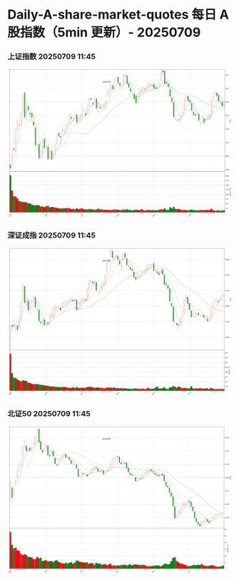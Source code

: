 
# Daily-A-share-market-quotes 每日 A 股指数（5min 更新）- 20250709

### 上证指数 20250709 11:45
![](./fig/2025/7/20250709-sh000001.png)

### 深证成指 20250709 11:45
![](./fig/2025/7/20250709-sz399001.png)

### 北证50 20250709 11:45
![](./fig/2025/7/20250709-bj899050.png)
